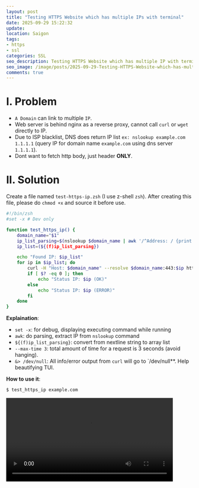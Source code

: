 ```yaml
---
layout: post
title: "Testing HTTPS Website which has multiple IPs with terminal"
date: 2025-09-29 15:22:32
update:
location: Saigon
tags:
- https
- ssl
categories: SSL
seo_description: Testing HTTPS Website which has multiple IP with terminal
seo_image: /image/posts/2025-09-29-Testing-HTTPS-Website-which-has-multiple-IPs/seo.png
comments: true
---
```


# I. Problem
- `A Domain` can link to multiple `IP`.
- Web server is behind nginx as a reverse proxy, cannot call `curl` or `wget` directly to IP.
- Due to ISP blacklist, DNS does return IP list `ex: nslookup example.com 1.1.1.1` (query IP for domain name `example.com` using dns server `1.1.1.1`).
- Dont want to fetch http body, just header **ONLY**.

# II. Solution
Create a file named `test-https-ip.zsh` (I use z-shell `zsh`). After creating this file, please do `chmod +x` and source it before use.

```sh
#!/bin/zsh
#set -x # Dev only

function test_https_ip() {
    domain_name="$1"
    ip_list_parsing=$(nslookup $domain_name | awk '/^Address: / {print $2}')
    ip_list=(${(f)ip_list_parsing})

    echo "Found IP: $ip_list"
    for ip in $ip_list; do
        curl -H "Host: $domain_name" --resolve $domain_name:443:$ip https://$domain_name  --head --max-time 3 &> /dev/null
        if [ $? -eq 0 ]; then
            echo "Status IP: $ip (OK)"
        else
            echo "Status IP: $ip (ERROR)"
        fi
    done
}

```

**Explaination**:
- `set -x`: for debug, displaying executing command while running
- `awk`: do parsing, extract IP from `nslookup` command
- `${(f)ip_list_parsing}`: convert from nextline string to array list
- `--max-time 3`: total amount of time for a request is 3 seconds (avoid hanging).
- `&> /dev/null`: All info/error output from `curl` will go to `/dev/null**. Help beautifying TUI.

**How to use it**:

```sh
$ test_https_ip example.com
```

<video src="/image/posts/2025-09-29-Testing-HTTPS-Website-which-has-multiple-IPs/1.webm" width="450" controls></video>
